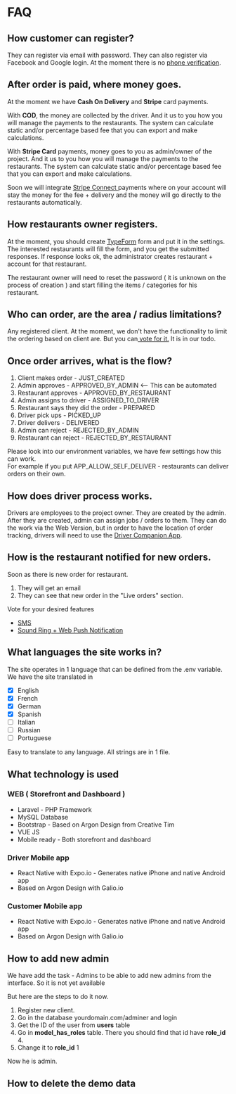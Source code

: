 # FAQ

## How customer can register?

They can register via email with password. They can also register via Facebook and Google login. At the moment there is no [phone verification](https://trello.com/c/3aBr8Iay/61-phone-verification-when-user-registers).  

## After order is paid, where money goes. 

At the moment we have **Cash On Delivery** and **Stripe** card payments.

 With **COD**, the money are collected by the driver. And it us to you how you will manage the payments to the restaurants. The system can calculate static and/or percentage based fee that you can export and make calculations.  
  
With **Stripe Card** payments, money goes to you as admin/owner of the project. And it us to you how you will manage the payments to the restaurants. The system can calculate static and/or percentage based fee that you can export and make calculations.  
  
Soon we will integrate [Stripe Connect ](https://trello.com/c/NNeTIodn/19-stripe-connect-payments)payments where on your account will stay the money for the fee + delivery and the money will go directly to the restaurants automatically. 

## How restaurants owner registers.

At the moment, you should create [TypeForm](https://www.typeform.com/) form and put it in the settings. The interested restaurants will fill the form, and you get the submitted responses. If response looks ok, the administrator creates restaurant + account for that restaurant.   
  
The restaurant owner will need to reset the password \( it is unknown on the process of creation \) and start filling the items / categories for his restaurant. 

## Who can order, are the area / radius limitations?

Any registered client. At the moment, we don't have the functionality to limit the ordering based on client are. But you can[ vote for it.](https://trello.com/c/CPMufGvy/34-add-the-delivery-radius-at-the-restaurant) It is in our todo.  

## Once order arrives, what is the flow?

1. Client makes order  - JUST\_CREATED
2. Admin approves  - APPROVED\_BY\_ADMIN &lt;-- This can be automated  
3. Restaurant approves  - APPROVED\_BY\_RESTAURANT
4. Admin assigns to driver  - ASSIGNED\_TO\_DRIVER
5. Restaurant says they did the order - PREPARED
6. Driver pick ups  - PICKED\_UP
7. Driver delivers - DELIVERED
8. Admin can reject - REJECTED\_BY\_ADMIN
9. Restaurant can reject - REJECTED\_BY\_RESTAURANT 

Please look into our environment variables, we have few settings how this can work.    
For example if you put APP\_ALLOW\_SELF\_DELIVER - restaurants can deliver orders on their own.

## How does driver process works.

Drivers are employees to the project owner. They are created by the admin. After they are created, admin can assign jobs / orders to them. They can do the work via the Web Version, but in order to have the location of order tracking, drivers will need to use the [Driver Companion App](https://codecanyon.net/item/driver-companion-app-for-foodtiger-delivery/26415042). 

## How is the restaurant notified for new orders.

Soon as there is new order for restaurant. 

1. They will get an email
2. They can see that new order in the "Live orders" section. 

Vote for your desired features

* [SMS](https://trello.com/c/wPhhfQNR/62-sms-on-new-orders)
* [Sound Ring + Web Push Notification](https://trello.com/c/xGpn3ju9/39-add-alarm-sound-when-a-new-order-received-at-owner-backend)

## What languages the site works in?

The site operates in 1 language that can be defined from the .env variable. We have the site translated in

* [x] English
* [x] French
* [x] German
* [x] Spanish
* [ ] Italian
* [ ] Russian
* [ ] Portuguese 

Easy to translate to any language. All strings are in 1 file.

## What technology is used

### WEB \( Storefront and Dashboard \)

* Laravel - PHP Framework
* MySQL Database
* Bootstrap - Based on Argon Design from Creative Tim
* VUE JS
* Mobile ready - Both storefront and dashboard



### Driver Mobile app

* React Native with Expo.io - Generates native iPhone and native Android app
* Based on Argon Design with Galio.io

### Customer Mobile app

* React Native with Expo.io - Generates native iPhone and native Android app
* Based on Argon Design with Galio.io

## How to add new admin

We have add the task - Admins to be able to add new admins from the interface. So it is not yet available

But here are the steps to do it now. 

1. Register new client. 
2. Go in the database yourdomain.com/adminer and login
3. Get the ID of the user from **users** table
4. Go in **model\_has\_roles** table. There you should find that id  have **role\_id** 4. 
5. Change it to **role\_id** 1

Now he is admin.

## How to delete the demo data





